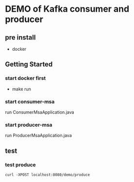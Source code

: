 # DEMO of Kafka consumer and producer
## pre install
- docker

## Getting Started
### start docker first
- make run

### start consumer-msa
run ConsumerMsaApplication.java 

### start producer-msa
run ProducerMsaApplication.java

## test
### test produce
```shell
curl -XPOST localhost:8080/demo/produce
```